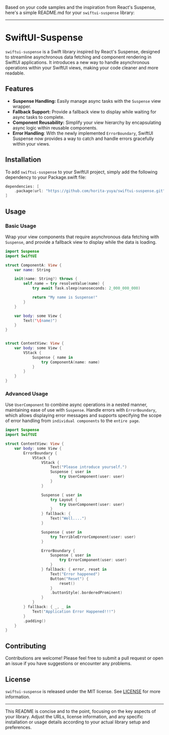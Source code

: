 Based on your code samples and the inspiration from React's Suspense, here's a simple README.md for your `swiftui-suspense` library:

---

# SwiftUI-Suspense

`swiftui-suspense` is a Swift library inspired by React's Suspense, designed to streamline asynchronous data fetching and component rendering in SwiftUI applications. It introduces a new way to handle asynchronous operations within your SwiftUI views, making your code cleaner and more readable.

## Features

- **Suspense Handling:** Easily manage async tasks with the `Suspense` view wrapper.
- **Fallback Support:** Provide a fallback view to display while waiting for async tasks to complete.
- **Component Reusability:** Simplify your view hierarchy by encapsulating async logic within reusable components.
- **Error Handling**: With the newly implemented `ErrorBoundary`, SwiftUI Suspense now provides a way to catch and handle errors gracefully within your views.

## Installation

To add `swiftui-suspense` to your SwiftUI project, simply add the following dependency to your Package.swift file:

```swift
dependencies: [
    .package(url: "https://github.com/horita-yuya/swiftui-suspense.git", from: "2.0.0")
]
```

## Usage

### Basic Usage

Wrap your view components that require asynchronous data fetching with `Suspense`, and provide a fallback view to display while the data is loading.

```swift
import Suspense
import SwiftUI

struct ComponentA: View {
    var name: String

    init(name: String?) throws {
        self.name = try resolveValue(name) {
            try await Task.sleep(nanoseconds: 2_000_000_000)

            return "My name is Suspense!"
        }
    }

    var body: some View {
        Text("\(name)")
    }
}


struct ContentView: View {
    var body: some View {
        VStack {
            Suspense { name in
                try ComponentA(name: name)
            }
        }
    }
}
```

### Advanced Usage

Use `UserComponent` to combine async operations in a nested manner, maintaining ease of use with `Suspense`.
Handle errors with `ErrorBoundary`, which allows displaying error messages and supports specifying the scope of error handling from `individual components` to the `entire page`.


```swift
import Suspense
import SwiftUI

struct ContentView: View {
    var body: some View {
        ErrorBoundary {
            VStack {
                VStack {
                    Text("Please introduce yourself.")
                    Suspense { user in
                        try UserComponent(user: user)
                    }
                }

                Suspense { user in
                    try Layout {
                        try UserComponent(user: user)
                    }
                } fallback: {
                    Text("Well....")
                }

                Suspense { user in
                    try TerribleErrorComponent(user: user)
                }

                ErrorBoundary {
                    Suspense { user in
                        try ErrorComponent(user: user)
                    }
                } fallback: { error, reset in
                    Text("Error happened")
                    Button("Reset") {
                        reset()
                    }
                    .buttonStyle(.borderedProminent)
                }
            }
        } fallback: { _, _ in
            Text("Application Error Happened!!!")
        }
        .padding()
    }
}
```

## Contributing

Contributions are welcome! Please feel free to submit a pull request or open an issue if you have suggestions or encounter any problems.

## License

`swiftui-suspense` is released under the MIT license. See [LICENSE](LICENSE) for more information.

---

This README is concise and to the point, focusing on the key aspects of your library. Adjust the URLs, license information, and any specific installation or usage details according to your actual library setup and preferences.
